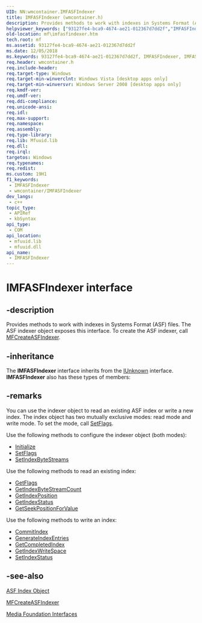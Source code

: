 ```yaml
---
UID: NN:wmcontainer.IMFASFIndexer
title: IMFASFIndexer (wmcontainer.h)
description: Provides methods to work with indexes in Systems Format (ASF) files.
helpviewer_keywords: ["93127fe4-bca9-4674-ae21-012367d7dd2f","IMFASFIndexer","IMFASFIndexer interface [Media Foundation]","IMFASFIndexer interface [Media Foundation]","described","mf.imfasfindexer","wmcontainer/IMFASFIndexer"]
old-location: mf\imfasfindexer.htm
tech.root: mf
ms.assetid: 93127fe4-bca9-4674-ae21-012367d7dd2f
ms.date: 12/05/2018
ms.keywords: 93127fe4-bca9-4674-ae21-012367d7dd2f, IMFASFIndexer, IMFASFIndexer interface [Media Foundation], IMFASFIndexer interface [Media Foundation],described, mf.imfasfindexer, wmcontainer/IMFASFIndexer
req.header: wmcontainer.h
req.include-header: 
req.target-type: Windows
req.target-min-winverclnt: Windows Vista [desktop apps only]
req.target-min-winversvr: Windows Server 2008 [desktop apps only]
req.kmdf-ver: 
req.umdf-ver: 
req.ddi-compliance: 
req.unicode-ansi: 
req.idl: 
req.max-support: 
req.namespace: 
req.assembly: 
req.type-library: 
req.lib: Mfuuid.lib
req.dll: 
req.irql: 
targetos: Windows
req.typenames: 
req.redist: 
ms.custom: 19H1
f1_keywords:
 - IMFASFIndexer
 - wmcontainer/IMFASFIndexer
dev_langs:
 - c++
topic_type:
 - APIRef
 - kbSyntax
api_type:
 - COM
api_location:
 - mfuuid.lib
 - mfuuid.dll
api_name:
 - IMFASFIndexer
---
```


# IMFASFIndexer interface


## -description

Provides methods to work with indexes in Systems Format (ASF) files. The ASF indexer object exposes this interface. To create the ASF indexer, call <a href="/windows/desktop/api/wmcontainer/nf-wmcontainer-mfcreateasfindexer">MFCreateASFIndexer</a>.

## -inheritance

The <b xmlns:loc="http://microsoft.com/wdcml/l10n">IMFASFIndexer</b> interface inherits from the <a href="/windows/desktop/api/unknwn/nn-unknwn-iunknown">IUnknown</a> interface. <b>IMFASFIndexer</b> also has these types of members:

## -remarks

You can use the indexer object to read an existing ASF index or write a new index. The index object has two mutually exclusive modes: read mode and write mode. To set the mode, call <a href="/windows/desktop/api/wmcontainer/nf-wmcontainer-imfasfindexer-setflags">SetFlags</a>. 

Use the following methods to configure the indexer object  (both modes):

<ul>
<li>
<a href="/windows/desktop/api/wmcontainer/nf-wmcontainer-imfasfindexer-initialize">Initialize</a>
</li>
<li>
<a href="/windows/desktop/api/wmcontainer/nf-wmcontainer-imfasfindexer-setflags">SetFlags</a>
</li>
<li>
<a href="/windows/desktop/api/wmcontainer/nf-wmcontainer-imfasfindexer-setindexbytestreams">SetIndexByteStreams</a>
</li>
</ul>
Use the following methods to read an existing index:

<ul>
<li>
<a href="/windows/desktop/api/wmcontainer/nf-wmcontainer-imfasfindexer-getflags">GetFlags</a>
</li>
<li>
<a href="/windows/desktop/api/wmcontainer/nf-wmcontainer-imfasfindexer-getindexbytestreamcount">GetIndexByteStreamCount</a>
</li>
<li>
<a href="/windows/desktop/api/wmcontainer/nf-wmcontainer-imfasfindexer-getindexposition">GetIndexPosition</a>
</li>
<li>
<a href="/windows/desktop/api/wmcontainer/nf-wmcontainer-imfasfindexer-getindexstatus">GetIndexStatus</a>
</li>
<li>
<a href="/windows/desktop/api/wmcontainer/nf-wmcontainer-imfasfindexer-getseekpositionforvalue">GetSeekPositionForValue</a>
</li>
</ul>
Use the following methods to write an index:

<ul>
<li>
<a href="/windows/desktop/api/wmcontainer/nf-wmcontainer-imfasfindexer-commitindex">CommitIndex</a>
</li>
<li>
<a href="/windows/desktop/api/wmcontainer/nf-wmcontainer-imfasfindexer-generateindexentries">GenerateIndexEntries</a>
</li>
<li>
<a href="/windows/desktop/api/wmcontainer/nf-wmcontainer-imfasfindexer-getcompletedindex">GetCompletedIndex</a>
</li>
<li>
<a href="/windows/desktop/api/wmcontainer/nf-wmcontainer-imfasfindexer-getindexwritespace">GetIndexWriteSpace</a>
</li>
<li>
<a href="/windows/desktop/api/wmcontainer/nf-wmcontainer-imfasfindexer-setindexstatus">SetIndexStatus</a>
</li>
</ul>

## -see-also

<a href="/windows/desktop/medfound/asf-index-object">ASF Index Object</a>



<a href="/windows/desktop/api/wmcontainer/nf-wmcontainer-mfcreateasfindexer">MFCreateASFIndexer</a>



<a href="/windows/desktop/medfound/media-foundation-interfaces">Media Foundation Interfaces</a>

